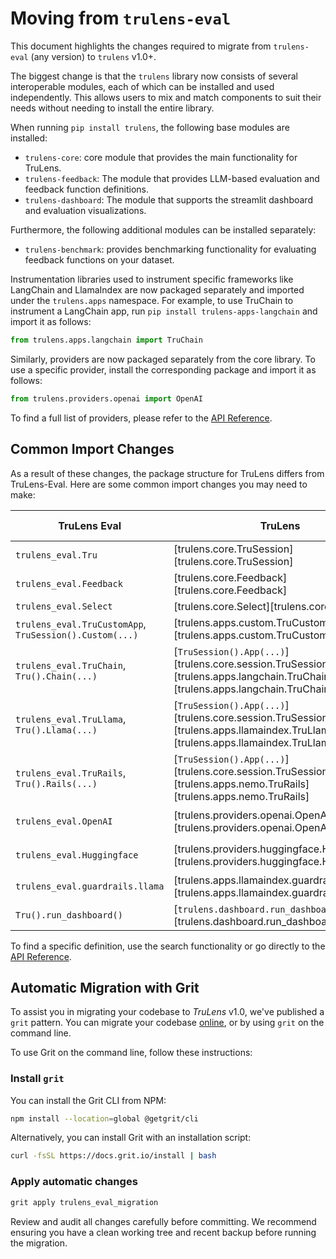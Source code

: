 # Moving from `trulens-eval`

This document highlights the changes required to migrate from `trulens-eval` (any version) to `trulens` v1.0+.

The biggest change is that the `trulens` library now consists of several interoperable modules, each of which can be installed and used independently. This allows users to mix and match components to suit their needs without needing to install the entire library.

When running `pip install trulens`, the following base modules are installed:

- `trulens-core`: core module that provides the main functionality for TruLens.
- `trulens-feedback`: The module that provides LLM-based evaluation and feedback function definitions.
- `trulens-dashboard`: The module that supports the streamlit dashboard and evaluation visualizations.

Furthermore, the following additional modules can be installed separately:
- `trulens-benchmark`: provides benchmarking functionality for evaluating feedback functions on your dataset.

Instrumentation libraries used to instrument specific frameworks like LangChain and LlamaIndex are now packaged separately and imported under the `trulens.apps` namespace. For example, to use TruChain to instrument a LangChain app, run `pip install trulens-apps-langchain` and import it as follows:

```python
from trulens.apps.langchain import TruChain
```
Similarly, providers are now packaged separately from the core library. To use a specific provider, install the corresponding package and import it as follows:

```python
from trulens.providers.openai import OpenAI
```

To find a full list of providers, please refer to the [API Reference](../../reference/index.md).


## Common Import Changes

As a result of these changes, the package structure for TruLens differs from TruLens-Eval. Here are some common import changes you may need to make:

| TruLens Eval | TruLens | Additional Dependencies |
|------------|-------------|------------------|
| `trulens_eval.Tru` | [trulens.core.TruSession][trulens.core.TruSession] | |
| `trulens_eval.Feedback` | [trulens.core.Feedback][trulens.core.Feedback] | |
| `trulens_eval.Select` | [trulens.core.Select][trulens.core.Select] | |
| `trulens_eval.TruCustomApp`, `TruSession().Custom(...)` | [trulens.apps.custom.TruCustomApp][trulens.apps.custom.TruCustomApp] | |
| `trulens_eval.TruChain`, `Tru().Chain(...)` | [`TruSession().App(...)`][trulens.core.session.TruSession.App] or [trulens.apps.langchain.TruChain][trulens.apps.langchain.TruChain] | `trulens-apps-langchain` |
| `trulens_eval.TruLlama`, `Tru().Llama(...)` | [`TruSession().App(...)`][trulens.core.session.TruSession.App] or [trulens.apps.llamaindex.TruLlama][trulens.apps.llamaindex.TruLlama] | `trulens-apps-llamaindex` |
| `trulens_eval.TruRails`, `Tru().Rails(...)` | [`TruSession().App(...)`][trulens.core.session.TruSession.App] or [trulens.apps.nemo.TruRails][trulens.apps.nemo.TruRails] | `trulens-apps-nemo` |
| `trulens_eval.OpenAI` | [trulens.providers.openai.OpenAI][trulens.providers.openai.OpenAI] | `trulens-providers-openai` |
| `trulens_eval.Huggingface` | [trulens.providers.huggingface.Huggingface][trulens.providers.huggingface.Huggingface] | `trulens-providers-huggingface` |
| `trulens_eval.guardrails.llama` | [trulens.apps.llamaindex.guardrails][trulens.apps.llamaindex.guardrails] | `trulens-apps-llamaindex` |
| `Tru().run_dashboard()` | [`trulens.dashboard.run_dashboard()`][trulens.dashboard.run_dashboard] | `trulens-dashboard` |

To find a specific definition, use the search functionality or go directly to the [API Reference](../../reference/index.md).

## Automatic Migration with Grit

To assist you in migrating your codebase to _TruLens_ v1.0, we've published a `grit` pattern. You can migrate your codebase [online](https://docs.grit.io/patterns/library/trulens_eval_migration#migrate-and-use-tru-session), or by using `grit` on the command line.

To use Grit on the command line, follow these instructions:

### Install `grit`

You can install the Grit CLI from NPM:
```bash
npm install --location=global @getgrit/cli
```
Alternatively, you can install Grit with an installation script:
```bash
curl -fsSL https://docs.grit.io/install | bash
```

### Apply automatic changes

```bash
grit apply trulens_eval_migration
```

Review and audit all changes carefully before committing. We recommend ensuring you have a clean working tree and recent backup before running the migration.
